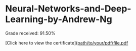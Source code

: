 # Neural-Networks-and-Deep-Learning-by-Andrew-Ng
Grade received: 91.50%


[Click here to view the certificate]([path/to/your/pdf/file.pdf](https://github.com/Srabontideb/Neural-Networks-and-Deep-Learning-by-Andrew-Ng/blob/main/Coursera%202MSEDD4H7KTD.pdf)




